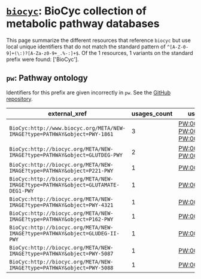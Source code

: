 # [`biocyc`](https://bioregistry.io/biocyc): BioCyc collection of metabolic pathway databases

This page summarize the different resources that reference `biocyc`
but use local unique identifiers that do not match the standard pattern of
`^[A-Z-0-9]+(\:)?[A-Za-z0-9+_.%-:]+$`. Of the 1 resources,
1 variants on the standard prefix were found: ['BioCyc'].

## `pw`: Pathway ontology

Identifiers for this prefix are given incorrectly in `pw`. See the [GitHub repository](https://github.com/rat-genome-database/PW-Pathway-Ontology).

| external_xref                                                                    |   usages_count | usages                                                                                                                                                                    |
|----------------------------------------------------------------------------------|----------------|---------------------------------------------------------------------------------------------------------------------------------------------------------------------------|
| `BioCyc:http://www.biocyc.org/META/NEW-IMAGE?type=PATHWAY&object=PWY-1861`       |              3 | [PW:0001376](http://purl.obolibrary.org/obo/PW_0001376), [PW:0001377](http://purl.obolibrary.org/obo/PW_0001377), [PW:0001378](http://purl.obolibrary.org/obo/PW_0001378) |
| `BioCyc:http://biocyc.org/META/NEW-IMAGE?type=PATHWAY&object=GLUTDEG-PWY`        |              2 | [PW:0001381](http://purl.obolibrary.org/obo/PW_0001381), [PW:0001382](http://purl.obolibrary.org/obo/PW_0001382)                                                          |
| `BioCyc:http://biocyc.org/META/NEW-IMAGE?type=PATHWAY&object=P221-PWY`           |              1 | [PW:0001379](http://purl.obolibrary.org/obo/PW_0001379)                                                                                                                   |
| `BioCyc:http://biocyc.org/META/NEW-IMAGE?type=PATHWAY&object=GLUTAMATE-DEG1-PWY` |              1 | [PW:0001380](http://purl.obolibrary.org/obo/PW_0001380)                                                                                                                   |
| `BioCyc:http://biocyc.org/META/NEW-IMAGE?type=PATHWAY&object=PWY-4321`           |              1 | [PW:0001383](http://purl.obolibrary.org/obo/PW_0001383)                                                                                                                   |
| `BioCyc:http://biocyc.org/META/NEW-IMAGE?type=PATHWAY&object=P162-PWY`           |              1 | [PW:0001384](http://purl.obolibrary.org/obo/PW_0001384)                                                                                                                   |
| `BioCyc:http://biocyc.org/META/NEW-IMAGE?type=PATHWAY&object=GLUDEG-II-PWY`      |              1 | [PW:0001386](http://purl.obolibrary.org/obo/PW_0001386)                                                                                                                   |
| `BioCyc:http://biocyc.org/META/NEW-IMAGE?type=PATHWAY&object=PWY-5087`           |              1 | [PW:0001387](http://purl.obolibrary.org/obo/PW_0001387)                                                                                                                   |
| `BioCyc:http://biocyc.org/META/NEW-IMAGE?type=PATHWAY&object=PWY-5088`           |              1 | [PW:0001388](http://purl.obolibrary.org/obo/PW_0001388)                                                                                                                   |

